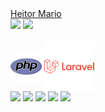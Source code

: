 <div>
<a href="#"> Heitor Mario </a><br>
  <img height="180em" src="https://github-readme-stats.vercel.app/api?username=heitormario&show_icons=true&theme=dracula&show_icons=true&locale=pt-br" />
  <img height="180em" src="https://github-readme-stats.vercel.app/api/top-langs/?username=heitormario&layout=compact&show_icons=true&theme=dracula&show_icons=true&locale=pt-br" />  
</div>
<br>
<div style="display: inline_block;">
<img align="center" alt="Heitor-php" height="50 width="60" src="https://raw.githubusercontent.com/devicons/devicon/master/icons/php/php-original.svg">
<img align="center" alt="Heitor-laravel" height="80 width="90" src="https://github.com/devicons/devicon/blob/master/icons/laravel/laravel-original-wordmark.svg">
  <br>
  <img src="https://img.shields.io/badge/HTML5-E34F26?style=for-the-badge&logo=html5&logoColor=white">
  <img src="https://img.shields.io/badge/CSS3-1572B6?style=for-the-badge&logo=css3&logoColor=white">
  <img src="https://img.shields.io/badge/PHP-777BB4?style=for-the-badge&logo=php&logoColor=white">
  <img src="https://img.shields.io/badge/Laravel-FF2D20?style=for-the-badge&logo=laravel&logoColor=white">
  <img src="https://img.shields.io/badge/Visual_Studio-5C2D91?style=for-the-badge&logo=visual%20studio&logoColor=white">
 <br>

  
</div>

<!--
**heitormario/heitormario** is a ✨ _special_ ✨ repository because its `README.md` (this file) appears on your GitHub profile.

Here are some ideas to get you started:

- 🔭 I’m currently working on ...
- 🌱 I’m currently learning ...
- 👯 I’m looking to collaborate on ...
- 🤔 I’m looking for help with ...
- 💬 Ask me about ...
- 📫 How to reach me: ...
- 😄 Pronouns: ...
- ⚡ Fun fact: ...
-->

